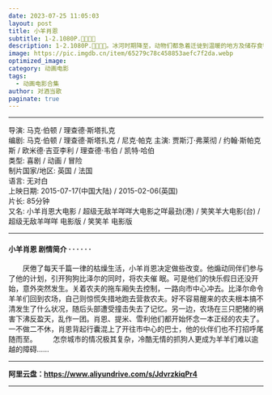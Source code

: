 ```yaml
---
date: 2023-07-25 11:05:03
layout: post
title: 小羊肖恩
subtitle: 1-2.1080P.🐏🐏🐏🐏
description: 1-2.1080P.🐏🐏🐏🐏。冰河时期降至，动物们都急着迁徙到温暖的地方及储存食物。长毛象曼弗瑞德、树獭希德、剑齿虎迪亚戈为了帮助一个人类的婴儿回到父母身边，因而也掉了动物们迁徙的队伍...
image: https://pic.imgdb.cn/item/65279c78c458853aefc7f2da.webp
optimized_image: 
category: 动画电影
tags:
  - 动画电影合集
author: 对酒当歌
paginate: true
---
```


---

导演: 马克·伯顿 / 理查德·斯塔扎克  
编剧: 马克·伯顿 / 理查德·斯塔扎克 / 尼克·帕克
主演: 贾斯汀·弗莱彻 / 约翰·斯帕克斯 / 欧米德·吉亚李利 / 理查德·韦伯 / 凯特·哈伯  
类型: 喜剧 / 动画 / 冒险  
制片国家/地区: 英国 / 法国  
语言: 无对白  
上映日期: 2015-07-17(中国大陆) / 2015-02-06(英国)  
片长: 85分钟  
又名: 小羊肖恩大电影 / 超级无敌羊咩咩大电影之咩最劲(港) / 笑笑羊大电影(台) / 超级无敌羊咩咩 电影版 / 笑笑羊 电影版  

---

#### 小羊肖恩 剧情简介 · · · · · ·

　　厌倦了每天千篇一律的枯燥生活，小羊肖恩决定做些改变。他煽动同伴们参与了他的计划，引开狗狗比泽尔的同时，将农夫催 眠。可是他们的快乐假日还没开始，意外突然发生。关着农夫的拖车厢失去控制，一路向市中心冲去。比泽尔命令羊羊们回到农场，自己则惊慌失措地跑去营救农夫。好不容易醒来的农夫根本搞不清发生了什么状况，随后头部遭受撞击失去了记忆。另一边，农场在三只肥猪的祸害下沸反盈天，乱作一团。肖恩、提米、雪利他们都开始怀念一本正经的农夫了。一不做二不休，肖恩背起行囊混上了开往市中心的巴士，他的伙伴们也不打招呼尾随而至。
　　怎奈城市的情况极其复杂，冷酷无情的抓狗人更成为羊羊们难以逾越的障碍……

---

**阿里云盘：<https://www.aliyundrive.com/s/JdvrzkiqPr4>**

---
